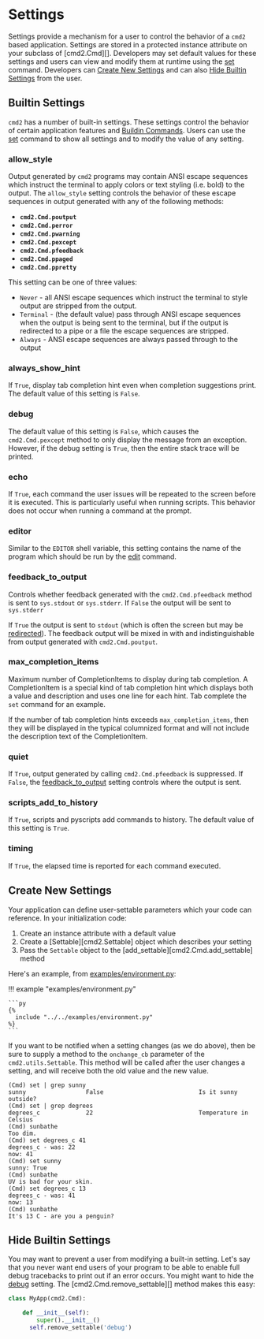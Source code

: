 # Settings

Settings provide a mechanism for a user to control the behavior of a `cmd2` based application.
Settings are stored in a protected instance attribute on your subclass of [cmd2.Cmd][]. Developers
may set default values for these settings and users can view and modify them at runtime using the
[set](./builtin_commands.md#set) command. Developers can [Create New Settings](#create-new-settings)
and can also [Hide Builtin Settings](#hide-builtin-settings) from the user.

## Builtin Settings

`cmd2` has a number of built-in settings. These settings control the behavior of certain application
features and [Buildin Commands](./builtin_commands.md). Users can use the
[set](./builtin_commands.md#set) command to show all settings and to modify the value of any
setting.

### allow_style

Output generated by `cmd2` programs may contain ANSI escape sequences which instruct the terminal to
apply colors or text styling (i.e. bold) to the output. The `allow_style` setting controls the
behavior of these escape sequences in output generated with any of the following methods:

- **`cmd2.Cmd.poutput`**
- **`cmd2.Cmd.perror`**
- **`cmd2.Cmd.pwarning`**
- **`cmd2.Cmd.pexcept`**
- **`cmd2.Cmd.pfeedback`**
- **`cmd2.Cmd.ppaged`**
- **`cmd2.Cmd.ppretty`**

This setting can be one of three values:

- `Never` - all ANSI escape sequences which instruct the terminal to style output are stripped from
  the output.
- `Terminal` - (the default value) pass through ANSI escape sequences when the output is being sent
  to the terminal, but if the output is redirected to a pipe or a file the escape sequences are
  stripped.
- `Always` - ANSI escape sequences are always passed through to the output

### always_show_hint

If `True`, display tab completion hint even when completion suggestions print. The default value of
this setting is `False`.

### debug

The default value of this setting is `False`, which causes the `cmd2.Cmd.pexcept` method to only
display the message from an exception. However, if the debug setting is `True`, then the entire
stack trace will be printed.

### echo

If `True`, each command the user issues will be repeated to the screen before it is executed. This
is particularly useful when running scripts. This behavior does not occur when running a command at
the prompt.

### editor

Similar to the `EDITOR` shell variable, this setting contains the name of the program which should
be run by the [edit](./builtin_commands.md#edit) command.

### feedback_to_output

Controls whether feedback generated with the `cmd2.Cmd.pfeedback` method is sent to `sys.stdout` or
`sys.stderr`. If `False` the output will be sent to `sys.stderr`

If `True` the output is sent to `stdout` (which is often the screen but may be
[redirected](./redirection.md#output-redirection-and-pipes)). The feedback output will be mixed in
with and indistinguishable from output generated with `cmd2.Cmd.poutput`.

### max_completion_items

Maximum number of CompletionItems to display during tab completion. A CompletionItem is a special
kind of tab completion hint which displays both a value and description and uses one line for each
hint. Tab complete the `set` command for an example.

If the number of tab completion hints exceeds `max_completion_items`, then they will be displayed in
the typical columnized format and will not include the description text of the CompletionItem.

### quiet

If `True`, output generated by calling `cmd2.Cmd.pfeedback` is suppressed. If `False`, the
[feedback_to_output](#feedback_to_output) setting controls where the output is sent.

### scripts_add_to_history

If `True`, scripts and pyscripts add commands to history. The default value of this setting is
`True`.

### timing

If `True`, the elapsed time is reported for each command executed.

## Create New Settings

Your application can define user-settable parameters which your code can reference. In your
initialization code:

1.  Create an instance attribute with a default value
1.  Create a [Settable][cmd2.Settable] object which describes your setting
1.  Pass the `Settable` object to the [add_settable][cmd2.Cmd.add_settable] method

Here's an example, from
[examples/environment.py](https://github.com/python-cmd2/cmd2/blob/main/examples/environment.py):

!!! example "examples/environment.py"

    ```py
    {%
      include "../../examples/environment.py"
    %}
    ```

If you want to be notified when a setting changes (as we do above), then be sure to supply a method
to the `onchange_cb` parameter of the `cmd2.utils.Settable`. This method will be called after the
user changes a setting, and will receive both the old value and the new value.

```text
(Cmd) set | grep sunny
sunny                 False                           Is it sunny outside?
(Cmd) set | grep degrees
degrees_c             22                              Temperature in Celsius
(Cmd) sunbathe
Too dim.
(Cmd) set degrees_c 41
degrees_c - was: 22
now: 41
(Cmd) set sunny
sunny: True
(Cmd) sunbathe
UV is bad for your skin.
(Cmd) set degrees_c 13
degrees_c - was: 41
now: 13
(Cmd) sunbathe
It's 13 C - are you a penguin?
```

## Hide Builtin Settings

You may want to prevent a user from modifying a built-in setting. Let's say that you never want end
users of your program to be able to enable full debug tracebacks to print out if an error occurs.
You might want to hide the [debug](#debug) setting. The [cmd2.Cmd.remove_settable][] method makes
this easy:

```py
class MyApp(cmd2.Cmd):

    def __init__(self):
        super().__init__()
      self.remove_settable('debug')
```
